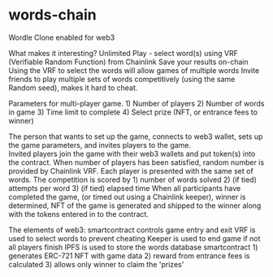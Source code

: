 # words-chain
Wordle Clone enabled for web3


What makes it interesting?
  Unlimited Play - select word(s) using VRF (Verifiable Random Function)
  			from Chainlink
  Save your results on-chain
  Using the VRF to select the words will allow games of multiple words
  Invite friends to play multiple sets of words competitively
   (using the same Random seed), makes it hard to cheat.

  Parameters for multi-player game.
  	1) Number of players
  	2) Number of words in game
  	3) Time limit to complete
  	4) Select prize (NFT, or entrance fees to winner)

  The person that wants to set up the game, connects to web3 wallet,
  sets up the game parameters, and invites players to the game.  
  Invited players join the game with their web3 wallets and put 
  token(s) into the contract.
  When number of players has been satisfied, random number is provided by Chainlink VRF.  Each player is presented with the same set of words.
  The competition is scored by 
    1) number of words solved
    2) (if tied) attempts per word
    3) (if tied) elapsed time
  When all participants have completed the game, (or timed out using a Chainlink keeper), winner is determined, NFT of the game is generated and shipped to the winner along with the tokens entered in to the contract.

  The elements of web3:
    smartcontract controls game entry and exit
    VRF is used to select words to prevent cheating
    Keeper is used to end game if not all players finish
    IPFS is used to store the words database
    smartcontract 
    	1) generates ERC-721 NFT with game data
    	2) reward from entrance fees is calculated 
    	3) allows only winner to claim the 'prizes'

    


